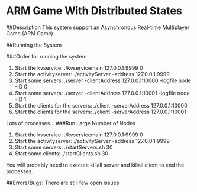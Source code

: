 # ARM Game With Distributed States

##Description
This system support an Asynchronous Real-time Multiplayer Game (ARM Game).

##Running the System

###Order for running the system

1) Start the kvservice: ./kvservicemain 127.0.0.1:9999 0
2) Start the activityserver: ./activityServer -address 127.0.0.1:9999
3) Start some servers: ./server -clientAddress 127.0.0.1:10000 -logfile node -ID 0
4) Start some servers: ./server -clientAddress 127.0.0.1:10001 -logfile node -ID 1
5) Start the clients for the servers: ./client -serverAddress 127.0.0.1:10000
6) Start the clients for the servers: ./client -serverAddress 127.0.0.1:10001

Lots of processes...
###Run Large Number of Nodes

1) Start the kvservice: ./kvservicemain 127.0.0.1:9999 0
2) Start the activityserver: ./activityServer -address 127.0.0.1:9999
3) Start some servers: ./startServers.sh 30
4) Start some clients: ./startClients.sh 30

You will probably need to execute killall server and killall client to end the processes.


##Errors/Bugs:
There are still few open issues.
